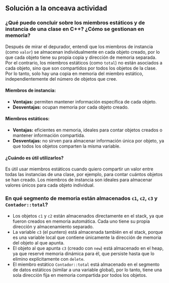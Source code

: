 ## Solución a la onceava actividad
### ¿Qué puedo concluir sobre los miembros estáticos y de instancia de una clase en C++? ¿Cómo se gestionan en memoria?
Después de mirar el depurador, entendí que los miembros de instancia (como ```valor```) se almacenan individualmente en cada objeto creado, por lo que cada objeto tiene su propia copia y dirección de memoria separada. Por el contrario, los miembros estáticos (como ```total```) no están asociados a cada objeto, sino que son compartidos por todos los objetos de la clase. Por lo tanto, solo hay una copia en memoria del miembro estático, independientemente del número de objetos que cree.
#### Miembros de instancia:  
- **Ventajas:** permiten mantener información específica de cada objeto.  
- **Desventajas:** ocupan memoria por cada objeto creado.  
#### Miembros estáticos:  
- **Ventajas:** eficientes en memoria, ideales para contar objetos creados o mantener información compartida.  
- **Desventajas:** no sirven para almacenar información única por objeto, ya que todos los objetos comparten la misma variable.  
#### ¿Cuándo es útil utilizarlos?
Es útil usar miembros estáticos cuando quiero compartir un valor entre todas las instancias de una clase, por ejemplo, para contar cuántos objetos se han creado. Los miembros de instancia son ideales para almacenar valores únicos para cada objeto individual.
### En qué segmento de memoria están almacenados ```c1```, ```c2```, ```c3``` y ```Contador::total```?  
- Los objetos ```c1``` y ```c2``` están almacenados directamente en el stack, ya que fueron creados en memoria automática. Cada uno tiene su propia dirección y almacenamiento separado.
- La variable ```c3``` (el puntero) está almacenada también en el stack, porque es una variable local que contiene únicamente la dirección de memoria del objeto al que apunta.
- El objeto al que apunta ```c3``` (creado con ```new```) está almacenado en el heap, ya que reservé memoria dinámica para él, que persiste hasta que lo elimino explícitamente con ```delete```.
- El miembro estático ```Contador::total``` está almacenado en el segmento de datos estáticos (similar a una variable global), por lo tanto, tiene una sola dirección fija en memoria compartida por todos los objetos.

